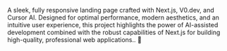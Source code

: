 A sleek, fully responsive landing page crafted with Next.js, V0.dev, and Cursor AI. Designed for optimal performance, modern aesthetics, and an intuitive user experience, this project highlights the power of AI-assisted development combined with the robust capabilities of Next.js for building high-quality, professional web applications.. 🎉
